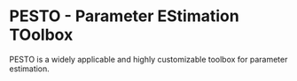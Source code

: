 # PESTO - Parameter EStimation TOolbox

PESTO is a widely applicable and highly customizable toolbox for parameter estimation.
